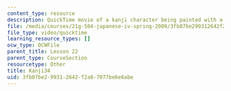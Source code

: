 ```yaml
---
content_type: resource
description: QuickTime movie of a kanji character being painted with a brush.
file: /media/courses/21g-504-japanese-iv-spring-2009/3fb07be299312642f2a87077be6e6abe_Kanji34.mov
file_type: video/quicktime
learning_resource_types: []
ocw_type: OCWFile
parent_title: Lesson 22
parent_type: CourseSection
resourcetype: Other
title: Kanji34
uid: 3fb07be2-9931-2642-f2a8-7077be6e6abe
---
```

